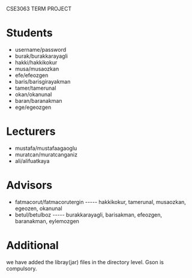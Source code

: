 CSE3063 TERM PROJECT

# Students 
- username/password
- burak/burakkarayagli
- hakki/hakkikokur
- musa/musaozkan
- efe/efeozgen
- baris/barisgirayakman
- tamer/tamerunal
- okan/okanunal
- baran/baranakman
- ege/egeozgen


# Lecturers

- mustafa/mustafaagaoglu
- muratcan/muratcanganiz
- ali/alifuatkaya

# Advisors

- fatmacorut/fatmacorutergin    ----- hakkikokur, tamerunal, musaozkan, egeozen, okanunal
- betul/betulboz                ----- burakkarayagli, barisakman, efeozgen, baranakman, eylemozgen


# Additional
we have added the libray(jar) files in the directory level. Gson is compulsory. 